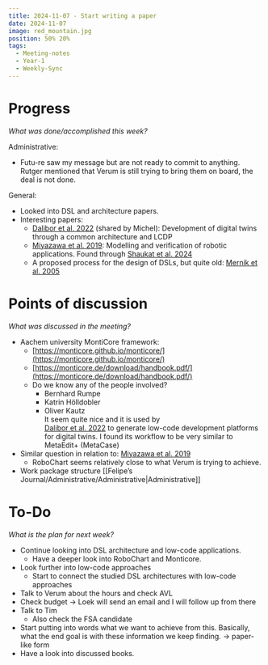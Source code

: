 ```yaml
---
title: 2024-11-07 - Start writing a paper
date: 2024-11-07
image: red_mountain.jpg
position: 50% 20%
tags:
  - Meeting-notes
  - Year-1
  - Weekly-Sync
---
```


# Progress

_What was done/accomplished this week?_

Administrative:

- Futu-re saw my message but are not ready to commit to anything. Rutger mentioned that Verum is still trying to bring them on board, the deal is not done.

General:

- Looked into DSL and architecture papers.
- Interesting papers:
    - [Dalibor et al. 2022](https://www.sciencedirect.com/science/article/pii/S2590118422000235) (shared by Michel): Development of digital twins through a common architecture and LCDP
    - [Miyazawa et al. 2019](https://doi.org/10.1007/s10270-018-00710-z): Modelling and verification of robotic applications. Found through [Shaukat et al. 2024](https://ieeexplore.ieee.org/document/10704818)
    - A proposed process for the design of DSLs, but quite old: [Mernik et al. 2005](https://dl.acm.org/doi/10.1145/1118890.1118892)

# Points of discussion

_What was discussed in the meeting?_

- Aachem university MontiCore framework:
    - [https://monticore.github.io/monticore/](https://monticore.github.io/monticore/)
    - [https://monticore.de/download/handbook.pdf/](https://monticore.de/download/handbook.pdf/)
    - Do we know any of the people involved?  
        - Bernhard Rumpe  
        - Katrin Hölldobler  
        - Oliver Kautz  
        It seem quite nice and it is used by  
        [Dalibor et al. 2022](https://www.sciencedirect.com/science/article/pii/S2590118422000235) to generate low-code development platforms for digital twins. I found its workflow to be very similar to MetaEdit+ (MetaCase)
- Similar question in relation to: [Miyazawa et al. 2019](https://doi.org/10.1007/s10270-018-00710-z)
    - RoboChart seems relatively close to what Verum is trying to achieve.
- Work package structure [[Felipe’s Journal/Administrative/Administrative|Administrative]]

# To-Do

_What is the plan for next week?_

- Continue looking into DSL architecture and low-code applications.
    - Have a deeper look into RoboChart and Monticore.
- Look further into low-code approaches
    - Start to connect the studied DSL architectures with low-code approaches
- Talk to Verum about the hours and check AVL
- Check budget → Loek will send an email and I will follow up from there
- Talk to Tim
    - Also check the FSA candidate
- Start putting into words what we want to achieve from this. Basically, what the end goal is with these information we keep finding. → paper-like form
- Have a look into discussed books.
